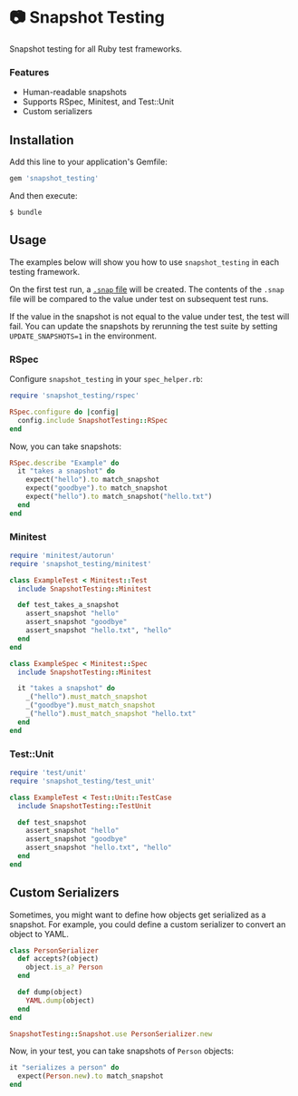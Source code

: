 # :camera: Snapshot Testing

Snapshot testing for all Ruby test frameworks.

### Features

- Human-readable snapshots
- Supports RSpec, Minitest, and Test::Unit
- Custom serializers

## Installation

Add this line to your application's Gemfile:

```ruby
gem 'snapshot_testing'
```

And then execute:

    $ bundle

## Usage

The examples below will show you how to use `snapshot_testing` in each testing framework.

On the first test run, a [`.snap` file](examples/__snapshots__/rspec.rb.snap) will be created. The contents of the `.snap` file will be compared to the value under test on subsequent test runs.

If the value in the snapshot is not equal to the value under test, the test will fail. You can update the snapshots by rerunning the test suite by setting `UPDATE_SNAPSHOTS=1` in the environment.

### RSpec

Configure `snapshot_testing` in your `spec_helper.rb`:

```ruby
require 'snapshot_testing/rspec'

RSpec.configure do |config|
  config.include SnapshotTesting::RSpec
end
```

Now, you can take snapshots:

```ruby
RSpec.describe "Example" do
  it "takes a snapshot" do
    expect("hello").to match_snapshot
    expect("goodbye").to match_snapshot
    expect("hello").to match_snapshot("hello.txt")
  end
end
```

### Minitest

```ruby
require 'minitest/autorun'
require 'snapshot_testing/minitest'

class ExampleTest < Minitest::Test
  include SnapshotTesting::Minitest

  def test_takes_a_snapshot
    assert_snapshot "hello"
    assert_snapshot "goodbye"
    assert_snapshot "hello.txt", "hello"
  end
end

class ExampleSpec < Minitest::Spec
  include SnapshotTesting::Minitest

  it "takes a snapshot" do
    _("hello").must_match_snapshot
    _("goodbye").must_match_snapshot
    _("hello").must_match_snapshot "hello.txt"
  end
end
```

### Test::Unit

```ruby
require 'test/unit'
require 'snapshot_testing/test_unit'

class ExampleTest < Test::Unit::TestCase
  include SnapshotTesting::TestUnit

  def test_snapshot
    assert_snapshot "hello"
    assert_snapshot "goodbye"
    assert_snapshot "hello.txt", "hello"
  end
end
```

## Custom Serializers

Sometimes, you might want to define how objects get serialized as a snapshot. For example, you could define a custom serializer to convert an object to YAML.

```ruby
class PersonSerializer
  def accepts?(object)
    object.is_a? Person
  end

  def dump(object)
    YAML.dump(object)
  end
end

SnapshotTesting::Snapshot.use PersonSerializer.new
```

Now, in your test, you can take snapshots of `Person` objects:

```ruby
it "serializes a person" do
  expect(Person.new).to match_snapshot
end
```
